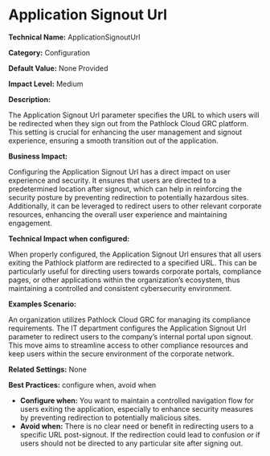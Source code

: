 # Application Signout Url

**Technical Name:** ApplicationSignoutUrl

**Category:** Configuration

**Default Value:** None Provided

**Impact Level:** Medium

**Description:**

The Application Signout Url parameter specifies the URL to which users will be redirected when they sign out from the Pathlock Cloud GRC platform. This setting is crucial for enhancing the user management and signout experience, ensuring a smooth transition out of the application.

**Business Impact:**

Configuring the Application Signout Url has a direct impact on user experience and security. It ensures that users are directed to a predetermined location after signout, which can help in reinforcing the security posture by preventing redirection to potentially hazardous sites. Additionally, it can be leveraged to redirect users to other relevant corporate resources, enhancing the overall user experience and maintaining engagement.

**Technical Impact when configured:**

When properly configured, the Application Signout Url ensures that all users exiting the Pathlock platform are redirected to a specified URL. This can be particularly useful for directing users towards corporate portals, compliance pages, or other applications within the organization’s ecosystem, thus maintaining a controlled and consistent cybersecurity environment.

**Examples Scenario:**

An organization utilizes Pathlock Cloud GRC for managing its compliance requirements. The IT department configures the Application Signout Url parameter to redirect users to the company’s internal portal upon signout. This move aims to streamline access to other compliance resources and keep users within the secure environment of the corporate network.

**Related Settings:** None

**Best Practices:** configure when, avoid when

- **Configure when:** You want to maintain a controlled navigation flow for users exiting the application, especially to enhance security measures by preventing redirection to potentially malicious sites.
- **Avoid when:** There is no clear need or benefit in redirecting users to a specific URL post-signout. If the redirection could lead to confusion or if users should not be directed to any particular site after signing out.